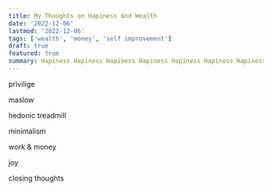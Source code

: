```yaml
---
title: My Thoughts on Hapiness And Wealth
date: '2022-12-06'
lastmod: '2022-12-06'
tags: ['wealth', 'money', 'self improvement']
draft: true
featured: true
summary: Hapiness Hapiness Hapiness Hapiness Hapiness Hapiness Hapiness Hapiness Hapiness Hapiness Hapiness Hapiness Hapiness Hapiness Hapiness Hapiness Hapiness
---
```


privilige

maslow

hedonic treadmill

minimalism

work & money

joy

closing thoughts
